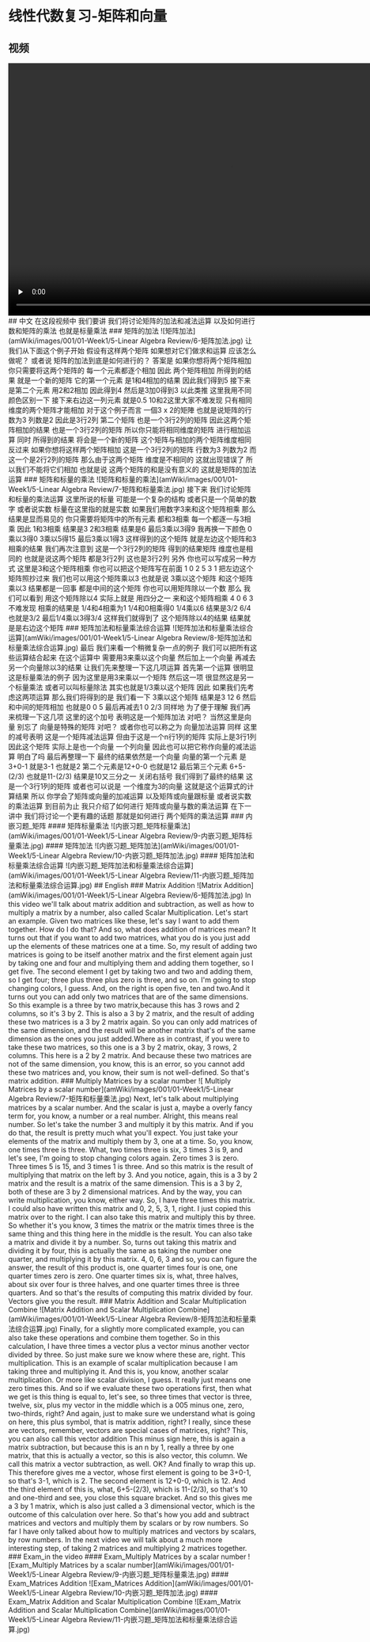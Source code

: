 # 线性代数复习-矩阵和向量
## 视频
<video height=510 width=900 controls="controls" preload="none">
      <source src="amWiki/videos/001/01-Week1/5-Linear Algebra Review/2-Addition and Scalar Multiplication.mp4" type="video/mp4">
</video>
## 中文
在这段视频中 我们要讲 我们将讨论矩阵的加法和减法运算 以及如何进行 数和矩阵的乘法 也就是标量乘法
### 矩阵的加法
![矩阵加法](amWiki/images/001/01-Week1/5-Linear Algebra Review/6-矩阵加法.jpg)
让我们从下面这个例子开始 假设有这样两个矩阵 如果想对它们做求和运算 应该怎么做呢？ 或者说 矩阵的加法到底是如何进行的？ 答案是 如果你想将两个矩阵相加 你只需要将这两个矩阵的 每一个元素都逐个相加 因此 两个矩阵相加 所得到的结果 就是一个新的矩阵 它的第一个元素 是1和4相加的结果 因此我们得到5 接下来是第二个元素 用2和2相加 因此得到4 然后是3加0得到3 以此类推 这里我用不同颜色区别一下 接下来右边这一列元素 就是0.5 10和2这里大家不难发现 只有相同维度的两个矩阵才能相加 对于这个例子而言 一個3 x 2的矩陣 也就是说矩阵的行数为3 列数是2 因此是3行2列 第二个矩阵 也是一个3行2列的矩阵 因此这两个矩阵相加的结果 也是一个3行2列的矩阵 所以你只能将相同维度的矩阵 进行相加运算 同时 所得到的结果 将会是一个新的矩阵 这个矩阵与相加的两个矩阵维度相同 反过来 如果你想将这样两个矩阵相加 这是一个3行2列的矩阵 行数为3 列数为2 而这一个是2行2列的矩阵 那么由于这两个矩阵 维度是不相同的 这就出现错误了 所以我们不能将它们相加 也就是说 这两个矩阵的和是没有意义的 这就是矩阵的加法运算
### 矩阵和标量的乘法
![矩阵和标量的乘法](amWiki/images/001/01-Week1/5-Linear Algebra Review/7-矩阵和标量乘法.jpg)
接下来 我们讨论矩阵和标量的乘法运算 这里所说的标量 可能是一个复杂的结构 或者只是一个简单的数字 或者说实数 标量在这里指的就是实数 如果我们用数字3来和这个矩阵相乘 那么结果是显而易见的 你只需要将矩阵中的所有元素 都和3相乘 每一个都逐一与3相乘 因此 1和3相乘 结果是3 2和3相乘 结果是6 最后3乘以3得9 我再换一下颜色 0乘以3得0 3乘以5得15 最后3乘以1得3 这样得到的这个矩阵 就是左边这个矩阵和3相乘的结果 我们再次注意到 这是一个3行2列的矩阵 得到的结果矩阵 维度也是相同的 也就是说这两个矩阵 都是3行2列 这也是3行2列 另外 你也可以写成另一种方式 这里是3和这个矩阵相乘 你也可以把这个矩阵写在前面 1 0 2 5 3 1 把左边这个矩阵照抄过来 我们也可以用这个矩阵乘以3 也就是说 3乘以这个矩阵 和这个矩阵乘以3 结果都是一回事 都是中间的这个矩阵 你也可以用矩阵除以一个数 那么 我们可以看到 用这个矩阵除以4 实际上就是 用四分之一 来和这个矩阵相乘 4 0 6 3 不难发现 相乘的结果是 1/4和4相乘为1 1/4和0相乘得0 1/4乘以6 结果是3/2 6/4也就是3/2 最后1/4乘以3得3/4 这样我们就得到了 这个矩阵除以4的结果 结果就是是右边这个矩阵
### 矩阵加法和标量乘法综合运算
![矩阵加法和标量乘法综合运算](amWiki/images/001/01-Week1/5-Linear Algebra Review/8-矩阵加法和标量乘法综合运算.jpg)
最后 我们来看一个稍微复杂一点的例子 我们可以把所有这些运算结合起来 在这个运算中 需要用3来乘以这个向量 然后加上一个向量 再减去另一个向量除以3的结果 让我们先来整理一下这几项运算 首先第一个运算 很明显这是标量乘法的例子 因为这里是用3来乘以一个矩阵 然后这一项 很显然这是另一个标量乘法 或者可以叫标量除法 其实也就是1/3乘以这个矩阵 因此 如果我们先考虑这两项运算 那么我们将得到的是 我们看一下 3乘以这个矩阵 结果是3 12 6 然后和中间的矩阵相加 也就是0 0 5 最后再减去1 0 2/3 同样地 为了便于理解 我们再来梳理一下这几项 这里的这个加号 表明这是一个矩阵加法 对吧？ 当然这里是向量 别忘了 向量是特殊的矩阵 对吧？ 或者你也可以称之为 向量加法运算 同样 这里的减号表明 这是一个矩阵减法运算 但由于这是一个n行1列的矩阵 实际上是3行1列 因此这个矩阵 实际上是也一个向量 一个列向量 因此也可以把它称作向量的减法运算 明白了吗 最后再整理一下 最终的结果依然是一个向量 向量的第一个元素 是3+0-1 就是3-1 也就是2 第二个元素是12+0-0 也就是12 最后第三个元素 6+5-(2/3) 也就是11-(2/3) 结果是10又三分之一 关闭右括号 我们得到了最终的结果 这是一个3行1列的矩阵 或者也可以说是 一个维度为3的向量 这就是这个运算式的计算结果 所以 你学会了矩阵或向量的加减运算 以及矩阵或向量跟标量 或者说实数 的乘法运算 到目前为止 我只介绍了如何进行 矩阵或向量与数的乘法运算 在下一讲中 我们将讨论一个更有趣的话题 那就是如何进行 两个矩阵的乘法运算
### 内嵌习题_矩阵
#### 矩阵标量乘法
![内嵌习题_矩阵标量乘法](amWiki/images/001/01-Week1/5-Linear Algebra Review/9-内嵌习题_矩阵标量乘法.jpg)
#### 矩阵加法
![内嵌习题_矩阵加法](amWiki/images/001/01-Week1/5-Linear Algebra Review/10-内嵌习题_矩阵加法.jpg)
#### 矩阵加法和标量乘法综合运算
![内嵌习题_矩阵加法和标量乘法综合运算](amWiki/images/001/01-Week1/5-Linear Algebra Review/11-内嵌习题_矩阵加法和标量乘法综合运算.jpg)
## English
### Matrix Addition
![Matrix Addition](amWiki/images/001/01-Week1/5-Linear Algebra Review/6-矩阵加法.jpg)
In this video we'll talk about matrix addition and subtraction, as well as how to multiply a matrix by a number, also called Scalar Multiplication. Let's start an example. Given two matrices like these, let's say I want to add them together. How do I do that? And so, what does addition of matrices mean? It turns out that if you want to add two matrices, what you do is you just add up the elements of these matrices one at a time. So, my result of adding two matrices is going to be itself another matrix and the first element again just by taking one and four and multiplying them and adding them together, so I get five. The second element I get by taking two and two and adding them, so I get four; three plus three plus zero is three, and so on. I'm going to stop changing colors, I guess. And, on the right is open five, ten and two.And it turns out you can add only two matrices that are of the same dimensions. So this example is a three by two matrix,because this has 3 rows and 2 columns, so it's 3 by 2. This is also a 3 by 2 matrix, and the result of adding these two matrices is a 3 by 2 matrix again. So you can only add matrices of the same dimension, and the result will be another matrix that's of the same dimension as the ones you just added.Where as in contrast, if you were to take these two matrices, so this one is a 3 by 2 matrix, okay, 3 rows, 2 columns. This here is a 2 by 2 matrix. And because these two matrices are not of the same dimension, you know, this is an error, so you cannot add these two matrices and, you know, their sum is not well-defined. So that's matrix addition.
### Multiply Matrices by a scalar number
![ Multiply Matrices by a scalar number](amWiki/images/001/01-Week1/5-Linear Algebra Review/7-矩阵和标量乘法.jpg)
Next, let's talk about multiplying matrices by a scalar number. And the scalar is just a, maybe a overly fancy term for, you know, a number or a real number. Alright, this means real number. So let's take the number 3 and multiply it by this matrix. And if you do that, the result is pretty much what you'll expect. You just take your elements of the matrix and multiply them by 3, one at a time. So, you know, one times three is three. What, two times three is six, 3 times 3 is 9, and let's see, I'm going to stop changing colors again. Zero times 3 is zero. Three times 5 is 15, and 3 times 1 is three. And so this matrix is the result of multiplying that matrix on the left by 3. And you notice, again, this is a 3 by 2 matrix and the result is a matrix of the same dimension. This is a 3 by 2, both of these are 3 by 2 dimensional matrices. And by the way, you can write multiplication, you know, either way. So, I have three times this matrix. I could also have written this matrix and 0, 2, 5, 3, 1, right. I just copied this matrix over to the right. I can also take this matrix and multiply this by three. So whether it's you know, 3 times the matrix or the matrix times three is the same thing and this thing here in the middle is the result. You can also take a matrix and divide it by a number. So, turns out taking this matrix and dividing it by four, this is actually the same as taking the number one quarter, and multiplying it by this matrix. 4, 0, 6, 3 and so, you can figure the answer, the result of this product is, one quarter times four is one, one quarter times zero is zero. One quarter times six is, what, three halves, about six over four is three halves, and one quarter times three is three quarters. And so that's the results of computing this matrix divided by four. Vectors give you the result.
### Matrix Addition and Scalar Multiplication Combine
![Matrix Addition and Scalar Multiplication Combine](amWiki/images/001/01-Week1/5-Linear Algebra Review/8-矩阵加法和标量乘法综合运算.jpg)
Finally, for a slightly more complicated example, you can also take these operations and combine them together. So in this calculation, I have three times a vector plus a vector minus another vector divided by three. So just make sure we know where these are, right. This multiplication. This is an example of scalar multiplication because I am taking three and multiplying it. And this is, you know, another scalar multiplication. Or more like scalar division, I guess. It really just means one zero times this. And so if we evaluate these two operations first, then what we get is this thing is equal to, let's see, so three times that vector is three, twelve, six, plus my vector in the middle which is a 005 minus one, zero, two-thirds, right? And again, just to make sure we understand what is going on here, this plus symbol, that is matrix addition, right? I really, since these are vectors, remember, vectors are special cases of matrices, right? This, you can also call this vector addition This minus sign here, this is again a matrix subtraction, but because this is an n by 1, really a three by one matrix, that this is actually a vector, so this is also vector, this column. We call this matrix a vector subtraction, as well. OK? And finally to wrap this up. This therefore gives me a vector, whose first element is going to be 3+0-1, so that's 3-1, which is 2. The second element is 12+0-0, which is 12. And the third element of this is, what, 6+5-(2/3), which is 11-(2/3), so that's 10 and one-third and see, you close this square bracket. And so this gives me a 3 by 1 matrix, which is also just called a 3 dimensional vector, which is the outcome of this calculation over here. So that's how you add and subtract matrices and vectors and multiply them by scalars or by row numbers. So far I have only talked about how to multiply matrices and vectors by scalars, by row numbers. In the next video we will talk about a much more interesting step, of taking 2 matrices and multiplying 2 matrices together.
### Exam_in the video
#### Exam_Multiply Matrices by a scalar number
![Exam_Multiply Matrices by a scalar number](amWiki/images/001/01-Week1/5-Linear Algebra Review/9-内嵌习题_矩阵标量乘法.jpg)
#### Exam_Matrices Addition
![Exam_Matrices Addition](amWiki/images/001/01-Week1/5-Linear Algebra Review/10-内嵌习题_矩阵加法.jpg)
#### Exam_Matrix Addition and Scalar Multiplication Combine
![Exam_Matrix Addition and Scalar Multiplication Combine](amWiki/images/001/01-Week1/5-Linear Algebra Review/11-内嵌习题_矩阵加法和标量乘法综合运算.jpg)
